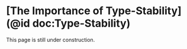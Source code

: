 # [The Importance of Type-Stability](@id doc:Type-Stability)

This page is still under construction.
